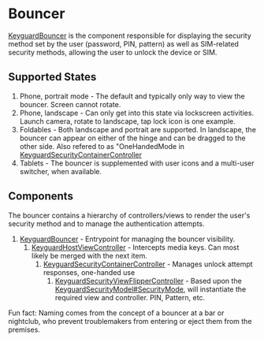 # Bouncer

[KeyguardBouncer][1] is the component responsible for displaying the security method set by the user (password, PIN, pattern) as well as SIM-related security methods, allowing the user to unlock the device or SIM.

## Supported States

1. Phone, portrait mode - The default and typically only way to view the bouncer. Screen cannot rotate.
1. Phone, landscape - Can only get into this state via lockscreen activities. Launch camera, rotate to landscape, tap lock icon is one example.
1. Foldables - Both landscape and portrait are supported. In landscape, the bouncer can appear on either of the hinge and can be dragged to the other side. Also refered to as "OneHandedMode in [KeyguardSecurityContainerController][3]
1. Tablets - The bouncer is supplemented with user icons and a multi-user switcher, when available.

## Components

The bouncer contains a hierarchy of controllers/views to render the user's security method and to manage the authentication attempts.

1. [KeyguardBouncer][1] - Entrypoint for managing the bouncer visibility.
    1. [KeyguardHostViewController][2] - Intercepts media keys. Can most likely be merged with the next item.
        1. [KeyguardSecurityContainerController][3] - Manages unlock attempt responses, one-handed use
            1. [KeyguardSecurityViewFlipperController][4] - Based upon the [KeyguardSecurityModel#SecurityMode][5], will instantiate the required view and controller. PIN, Pattern, etc.

Fun fact: Naming comes from the concept of a bouncer at a bar or nightclub, who prevent troublemakers from entering or eject them from the premises.

[1]: /frameworks/base/packages/SystemUI/com/android/systemui/statusbar/phone/KeyguardBouncer
[2]: /frameworks/base/packages/SystemUI/com/android/keyguard/KeyguardHostViewController
[3]: /frameworks/base/packages/SystemUI/com/android/keyguard/KeyguardSecurityContainerController
[4]: /frameworks/base/packages/SystemUI/com/android/keyguard/KeyguardSecurityViewFlipperController
[5]: /frameworks/base/packages/SystemUI/com/android/keyguard/KeyguardSecurityModel
